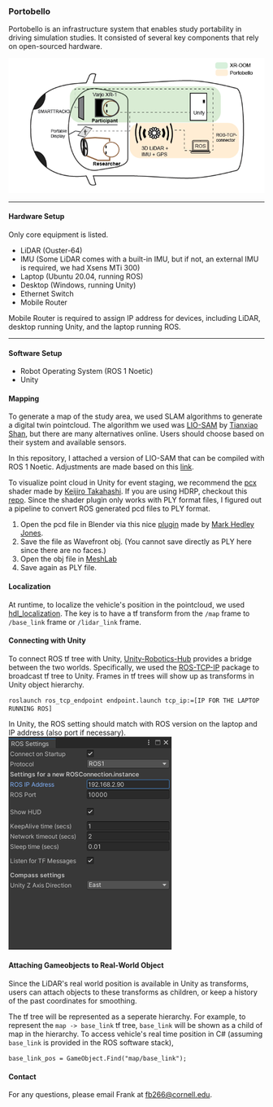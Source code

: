 ### Portobello

Portobello is an infrastructure system that enables study portability in driving simulation studies. It consisted of several key components that rely on open-sourced hardware.

<img src="images/xr-oom-hardware.png"/>

---

#### Hardware Setup
Only core equipment is listed.
- LiDAR (Ouster-64)
- IMU (Some LiDAR comes with a built-in IMU, but if not, an external IMU is required, we had Xsens MTi 300)
- Laptop (Ubuntu 20.04, running ROS)
- Desktop (Windows, running Unity)
- Ethernet Switch 
- Mobile Router

Mobile Router is required to assign IP address for devices, including LiDAR, desktop running Unity, and the laptop running ROS. 
 
---

#### Software Setup
- Robot Operating System (ROS 1 Noetic)
- Unity


#### Mapping
To generate a map of the study area, we used SLAM algorithms to generate a digital twin pointcloud. The algorithm we used was [LIO-SAM](https://github.com/TixiaoShan/LIO-SAM) by [Tianxiao Shan](https://github.com/TixiaoShan), but there are many alternatives online. Users should choose based on their system and available sensors. 

In this repository, I attached a version of LIO-SAM that can be compiled with ROS 1 Noetic. Adjustments are made based on this [link](https://github.com/TixiaoShan/LIO-SAM/issues/206#issuecomment-784684341).

To visualize point cloud in Unity for event staging, we recommend the [pcx](https://github.com/keijiro/Pcx) shader made by [Keijiro Takahashi](https://github.com/keijiro). If you are using HDRP, checkout this [repo](https://github.com/yumayanagisawa/Unity-Point-Cloud-VFX-Graph). Since the shader plugin only works with PLY format files, I figured out a pipeline to convert ROS generated pcd files to PLY format.

1. Open the pcd file in Blender via this nice [plugin](https://markhedleyjones.com/projects/blender-pcd-io) made by [Mark Hedley Jones](https://markhedleyjones.com/).
2. Save the file as Wavefront obj. (You cannot save directly as PLY here since there are no faces.)
3. Open the obj file in [MeshLab](https://www.meshlab.net/)
4. Save again as PLY file.


#### Localization
At runtime, to localize the vehicle's position in the pointcloud, we used [hdl_localization](https://github.com/koide3/hdl_localization). The key is to have a tf transform from the `/map` frame to `/base_link` frame or `/lidar_link` frame.

#### Connecting with Unity
To connect ROS tf tree with Unity, [Unity-Robotics-Hub](https://github.com/Unity-Technologies/Unity-Robotics-Hub) provides a bridge between the two worlds. Specifically, we used the [ROS-TCP-IP](https://github.com/Unity-Technologies/ROS-TCP-Connector) package to broadcast tf tree to Unity. Frames in tf trees will show up as transforms in Unity object hierarchy.

```
roslaunch ros_tcp_endpoint endpoint.launch tcp_ip:=[IP FOR THE LAPTOP RUNNING ROS]
```

In Unity, the ROS setting should match with ROS version on the laptop and IP address (also port if necessary).
<img src="images/Unity-ROS.png"/>

#### Attaching Gameobjects to Real-World Object
Since the LiDAR's real world position is available in Unity as transforms, users can attach objects to these transforms as children, or keep a history of the past coordinates for smoothing.

The tf tree will be represented as a seperate hierarchy. For example, to represent the `map -> base_link` tf tree, `base_link` will be shown as a child of map in the hierarchy. To access vehicle's real time position in C# (assuming `base_link` is provided in the ROS software stack),

```
base_link_pos = GameObject.Find("map/base_link");
```

#### Contact
For any questions, please email Frank at [fb266@cornell.edu](mailto:fb266@cornell.edu).
